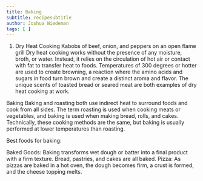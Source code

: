 ```yaml
---
title: Baking
subtitle: recipesubtitle
author: Joshua Wiedeman
tags: [ ]
---
```


1. Dry Heat Cooking
Kabobs of beef, onion, and peppers on an open flame grill
Dry heat cooking works without the presence of any moisture, broth, or water. Instead, it relies on the circulation of hot air or contact with fat to transfer heat to foods. Temperatures of 300 degrees or hotter are used to create browning, a reaction where the amino acids and sugars in food turn brown and create a distinct aroma and flavor. The unique scents of toasted bread or seared meat are both examples of dry heat cooking at work.

Baking
Baking and roasting both use indirect heat to surround foods and cook from all sides. The term roasting is used when cooking meats or vegetables, and baking is used when making bread, rolls, and cakes. Technically, these cooking methods are the same, but baking is usually performed at lower temperatures than roasting.

Best foods for baking:

Baked Goods: Baking transforms wet dough or batter into a final product with a firm texture. Bread, pastries, and cakes are all baked.
Pizza: As pizzas are baked in a hot oven, the dough becomes firm, a crust is formed, and the cheese topping melts.
